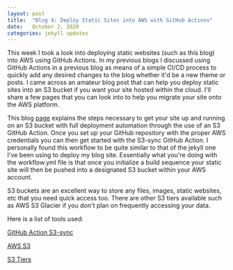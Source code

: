```yaml
---
layout: post
title:  "Blog 4: Deploy Static Sites into AWS with GitHub Actions"
date:   October 2, 2020
categories: jekyll updates
---
```


This week I took a look into deploying static websites (such as this blog) into AWS using GitHub Actions. In my previous blogs I discussed using GitHub Actions in a previous blog as means of a simple CI/CD process to quickly add any desired changes to the blog whether it'd be a new theme or posts. I came across an amateur blog post that can help you deploy static sites into an S3 bucket if you want your site hosted within the cloud. I'll share a few pages that you can look into to help you migrate your site onto the AWS platform.

This blog [page][action-blog] explains the steps necessary to get your site up and running on an S3 bucket with full deployment automation through the use of an S3 GitHub Action. Once you set up your GitHub repository with the proper AWS credentials you can then get started with the S3-sync GitHub Action. I personally found this workflow to be quite similar to that of the jekyll one I've been using to deploy my blog site. Essentially what you're doing with the workflow.yml file is that once you initialize a build sequence your static site will then be pushed into a designated S3 bucket within your AWS account.

S3 buckets are an excellent way to store any files, images, static websites, etc that you need quick access too. There are other S3 tiers available such as AWS S3 Glacier if you don't plan on frequently accessing your data. 

Here is a list of tools used:

[GitHub Action S3-sync][s-3]

[AWS S3][what-s3]

[S3 Tiers][tiers-s3]

[action-blog]: https://blog.kylegalbraith.com/2019/12/09/deploying-your-static-websites-to-aws-in-style-using-github-actions/
[s-3]: https://github.com/marketplace/actions/s3-sync
[what-s3]: https://aws.amazon.com/s3/
[tiers-s3]: https://aws.amazon.com/s3/storage-classes/
